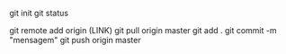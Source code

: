 git init <!-- Cria um repositório vazio -->
git status <!-- Verifar status do repositório -->
<!-- Primeiros passos principais -->
git remote add origin (LINK) <!-- Associa o endereço do repositório da nuvem no computador -->
git pull origin master <!-- Atualiza o seu repositório no computado -->
git add . <!-- Adiciona todos os arquivos na pasta que vai ser enviada para a nuvem -->
git commit -m "mensagem" <!-- Mensagem de commit -->
git push origin master  <!-- Nome do repositório princial no github -->